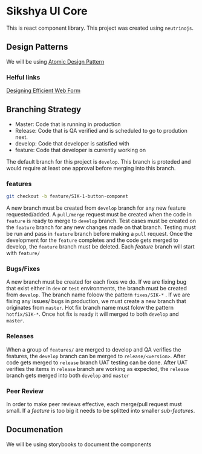 # Sikshya UI Core

This is react component library. This project was created using `neutrinojs`.

## Design Patterns

We will be using [Atomic Design Pattern](https://bradfrost.com/blog/post/atomic-web-design/)

### Helful links
[Designing Efficient Web Form](https://www.smashingmagazine.com/2017/06/designing-efficient-web-forms/)

## Branching Strategy

* Master: Code that is running in production
* Release: Code that is QA verified and is scheduled to go to prodution next.
* develop: Code that developer is satisfied with
* feature: Code that developer is currently working on

The default branch for this project is `develop`. This branch is proteded and would require at least one approval before merging into this branch.

### features

```bash
git checkout -b feature/SIK-1-button-componet 

```

A new branch must be created from `develop` branch for any new feature requested/added. A `pull/merge` request must be created when the code in `feature` is ready to merge  to `develop` branch. Test cases must be created on the `feature` branch for any new changes made on that branch. Testing must be run and pass in `feature` branch before making a `pull` request. Once the development for the `feature` completes and the code gets merged to develop, the `feature` branch must be deleted. Each *feature* branch will start with `feature/`

### Bugs/Fixes

A new branch must be created for each fixes we do. If we are fixing bug that exist either in `dev` or `test` environments, the branch must be created from `develop`. The branch name foloow the pattern `fixes/SIK-*` . If we are fixing any issues/ bugs in production, we must create a new branch that originates from `master`. Hot fix branch name must folow the pattern `hotfix/SIK-*`. Once hot fix is ready it will merged to both `develop` and `master`.

### Releases

When a group of `features/` are merged to develop and QA verifies the features, the `develop` branch can be merged to `release/<version>`. After code gets merged to `release` branch UAT testing can be done. After UAT verifies the items in `release` branch are working as expected, the `release` branch gets merged into both `develop` and `master`

### Peer Review

In order to make peer reviews effective, each merge/pull request must small.
If a *feature* is too big it needs to be splitted into smaller *sub-features*.

## Documenation

We will be using storybooks to document the components
